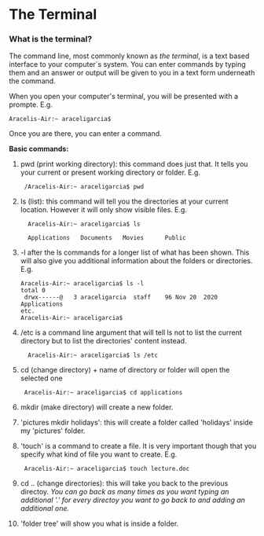 # The Terminal

### What is the terminal? ###

The command line, most commonly known as *the terminal*, is a text based interface to your computer´s system. You can enter commands by typing them and an answer or output will be given to you in a text form underneath the command. 

When you open your computer's terminal, you will be presented with a prompte. E.g. 

    Aracelis-Air:~ araceligarcia$
    
Once you are there, you can enter a command. 

**Basic commands:**

1. pwd (print working directory): this command does just that. It tells you your current or present working directory or folder. E.g.

        /Aracelis-Air:~ araceligarcia$ pwd
    
2. ls (list): this command will tell you the directories at your current location. However it will only show visible files. E.g.

         Aracelis-Air:~ araceligarcia$ ls
   
         Applications	Documents	Movies		Public
 
 3. -l after the ls commands for a longer list of what has been shown. This will also give you additional information about the folders or directories. E.g.
 
        Aracelis-Air:~ araceligarcia$ ls -l
        total 0
         drwx------@   3 araceligarcia  staff    96 Nov 20  2020 Applications
        etc.
        Aracelis-Air:~ araceligarcia$ 
    
4. /etc is a command line argument that will tell ls not to list the current directory but to list the directories' content instead. 

         Aracelis-Air:~ araceligarcia$ ls /etc

5. cd (change directory) + name of directory or folder will open the selected one

        Aracelis-Air:~ araceligarcia$ cd applications

6. mkdir (make directory) will create a new folder.
7. 'pictures mkdir holidays': this will create a folder called 'holidays' inside my 'pictures' folder.
8. 'touch' is a command to create a file. It is very important though that you specify what kind of file you want to create. E.g.

        Aracelis-Air:~ araceligarcia$ touch lecture.doc

9. cd .. (change directories): this will take you back to the previous directoy. *You can go back as many times as you want typing an additional '.' for every directoy you want to go back to and adding an additional one.*
10. 'folder tree' will show you what is inside a folder. 


